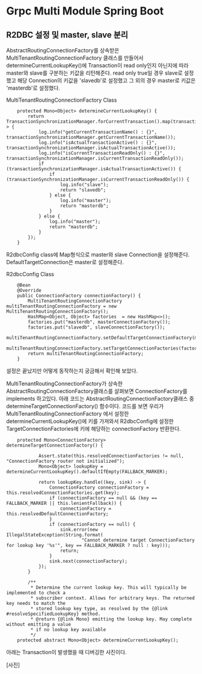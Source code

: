 # Grpc Multi Module Spring Boot

## R2DBC 설정 및 master, slave 분리


AbstractRoutingConnectionFactory를 상속받은 MultiTenantRoutingConnectionFactory 클래스를 만들어서 determineCurrentLookupKey()에 Transaction이 read only인지 아닌지에 따라 master와 slave를 구분하는 키값을 리턴해준다.
read only true일 경우 slave로 설정했고 해당 Connection의 키값을 'slavedb'로 설정했고 그 외의 경우 master로 키값은 'masterdb'로 설정했다. 

MultiTenantRoutingConnectionFactory Class

        protected Mono<Object> determineCurrentLookupKey() {
            return TransactionSynchronizationManager.forCurrentTransaction().map(transactionSynchronizationManager-> {
                log.info("getCurrentTransactionName() : {}", transactionSynchronizationManager.getCurrentTransactionName());
                log.info("isActualTransactionActive() : {}", transactionSynchronizationManager.isActualTransactionActive());
                log.info("isCurrentTransactionReadOnly() : {}", transactionSynchronizationManager.isCurrentTransactionReadOnly());
                if (transactionSynchronizationManager.isActualTransactionActive()) {
                    if (transactionSynchronizationManager.isCurrentTransactionReadOnly()) {
                        log.info("slave");
                        return "slavedb";
                    } else {
                        log.info("master");
                        return "masterdb";
                    }
                } else {
                    log.info("master");
                    return "masterdb";
                }
            });
        }


R2dbcConfig class에 Map형식으로 master와 slave Connection을 설정해준다. DefaultTargetConnection은 master로 설정해준다.

R2dbcConfig Class

        @Bean
        @Override
        public ConnectionFactory connectionFactory() {
            MultiTenantRoutingConnectionFactory multiTenantRoutingConnectionFactory = new MultiTenantRoutingConnectionFactory();
            HashMap<Object, Object> factories  = new HashMap<>();
            factories.put("masterdb", masterConnectionFactory());
            factories.put("slavedb", slaveConnectionFactory());
            multiTenantRoutingConnectionFactory.setDefaultTargetConnectionFactory(masterConnectionFactory());
            multiTenantRoutingConnectionFactory.setTargetConnectionFactories(factories);
            return multiTenantRoutingConnectionFactory;
        }

설정은 끝났지만 어떻게 동작하는지 궁금해서 확인해 보았다.

MultiTenantRoutingConnectionFactory가 상속한 AbstractRoutingConnectionFactory클래스를 살펴보면 ConnectionFactory를 implements 하고있다. 아래 코드는 AbstractRoutingConnectionFactory클래스 중 determineTargetConnectionFactory() 함수이다. 코드를 보면
우리가 MultiTenantRoutingConnectionFactory 에서 설정한 determineCurrentLookupKey()에 키를 가져와서 R2dbcConfig에 설정한 TargetConnectionFactories에 키에 해당하는 connectionFactory 반환한다.  

        protected Mono<ConnectionFactory> determineTargetConnectionFactory() {

                Assert.state(this.resolvedConnectionFactories != null, "ConnectionFactory router not initialized");
                Mono<Object> lookupKey = determineCurrentLookupKey().defaultIfEmpty(FALLBACK_MARKER);
        
                return lookupKey.handle((key, sink) -> {
                    ConnectionFactory connectionFactory = this.resolvedConnectionFactories.get(key);
                    if (connectionFactory == null && (key == FALLBACK_MARKER || this.lenientFallback)) {
                        connectionFactory = this.resolvedDefaultConnectionFactory;
                    }
                    if (connectionFactory == null) {
                        sink.error(new IllegalStateException(String.format(
                                "Cannot determine target ConnectionFactory for lookup key '%s'", key == FALLBACK_MARKER ? null : key)));
                        return;
                    }
                    sink.next(connectionFactory);
                });
            }
        
            /**
             * Determine the current lookup key. This will typically be implemented to check a
             * subscriber context. Allows for arbitrary keys. The returned key needs to match the
             * stored lookup key type, as resolved by the {@link #resolveSpecifiedLookupKey} method.
             * @return {@link Mono} emitting the lookup key. May complete without emitting a value
             * if no lookup key available
             */
        protected abstract Mono<Object> determineCurrentLookupKey();


아래는 Transaction이 발생했을 때 디버깅한 사진이다.

[사진]